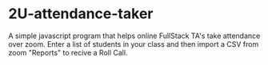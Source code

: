 # 2U-attendance-taker


A simple javascript program that helps online FullStack TA's take attendance over zoom. Enter a list of students in your class and then import a CSV from zoom "Reports" to recive a Roll Call. 
